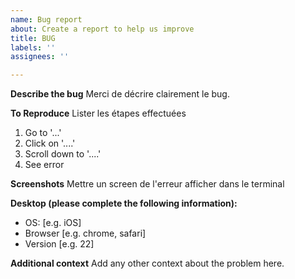 ```yaml
---
name: Bug report
about: Create a report to help us improve
title: BUG
labels: ''
assignees: ''

---
```


**Describe the bug**
Merci de décrire clairement le bug.

**To Reproduce**
Lister les étapes effectuées
1. Go to '...'
2. Click on '....'
3. Scroll down to '....'
4. See error


**Screenshots**
Mettre un screen de l'erreur afficher dans le terminal

**Desktop (please complete the following information):**
 - OS: [e.g. iOS]
 - Browser [e.g. chrome, safari]
 - Version [e.g. 22]


**Additional context**
Add any other context about the problem here.

